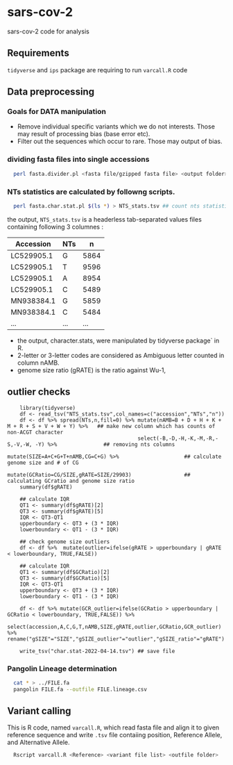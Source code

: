 # sars-cov-2
sars-cov-2 code for analysis

## Requirements

`tidyverse` and `ips` package are requiring to run `varcall.R` code

## Data preprocessing

### Goals for DATA manipulation
- Remove individual specific variants which we do not interests. Those may result of processing bias (base error etc).
- Filter out the sequences which occur to rare. Those may output of bias.

### dividing fasta files into single accessions

```bash
  perl fasta.divider.pl <fasta file/gzipped fasta file> <output folder> ## divide fasta files into individual files
```
### NTs statistics are calculated by followng scripts.

```bash
  perl fasta.char.stat.pl $(ls *) > NTS_stats.tsv ## count nts statistics
```

the output, `NTS_stats.tsv` is a headerless tab-separated values files containing following 3 columnes :

| Accession	 | NTs | n    |
| ---------- | --- | ---- |
| LC529905.1 |	G	 | 5864 |
| LC529905.1 |	T	 | 9596 |
| LC529905.1 |	A	 | 8954 |
| LC529905.1 |	C	 | 5489 |
| MN938384.1 |	G	 | 5859 |
| MN938384.1 |	C	 | 5484 |
| ...        | ... | ...  |

- the output, character.stats, were manipulated by tidyverse package` in R.
- 2-letter or 3-letter codes are considered as Ambiguous letter counted in column nAMB.
- genome size ratio (gRATE) is the ratio against Wu-1,

## outlier checks 

```{R}
    library(tidyverse)
    df <- read_tsv("NTS_stats.tsv",col_names=c("accession","NTs","n"))
    df <- df %>% spread(NTs,n,fill=0) %>% mutate(nAMB=B + D + H + K + M + R + S + V + W + Y) %>%   ## make new column which has counts of non-ACGT character
                                          select(-B,-D,-H,-K,-M,-R,-S,-V,-W, -Y) %>%               ## removing nts columns
                                          mutate(SIZE=A+C+G+T+nAMB,CG=C+G) %>%                     ## calculate genome size and # of CG
                                          mutate(GCRatio=CG/SIZE,gRATE=SIZE/29903)                 ## calculating GCratio and genome size ratio
    summary(df$gRATE)
    
    ## calculate IQR
    QT1 <- summary(df$gRATE)[2]
    QT3 <- summary(df$gRATE)[5]
    IQR <- QT3-QT1
    upperboundary <- QT3 + (3 * IQR)
    lowerboundary <- QT1 - (3 * IQR)
    
    ## check genome size outliers
    df <- df %>%  mutate(outlier=ifelse(gRATE > upperboundary | gRATE < lowerboundary, TRUE,FALSE))   
    
    ## calculate IQR
    QT1 <- summary(df$GCRatio)[2]
    QT3 <- summary(df$GCRatio)[5]
    IQR <- QT3-QT1
    upperboundary <- QT3 + (3 * IQR)
    lowerboundary <- QT1 - (3 * IQR)
    
    df <- df %>% mutate(GCR_outlier=ifelse(GCRatio > upperboundary | GCRatio < lowerboundary, TRUE,FALSE)) %>%
            select(accession,A,C,G,T,nAMB,SIZE,gRATE,outlier,GCRatio,GCR_outlier) %>% rename("gSIZE"="SIZE","gSIZE_outlier"="outlier","gSIZE_ratio"="gRATE")
            
    write_tsv("char.stat-2022-04-14.tsv") ## save file

```

### Pangolin Lineage determination

```bash
  cat * > ../FILE.fa
  pangolin FILE.fa --outfile FILE.lineage.csv
```

## Variant calling

This is R code, named `varcall.R`, which read fasta file and align it to given reference sequence and write `.tsv` file contaiing position, Reference Allele, and Alternative Allele.

```bash
  Rscript varcall.R <Reference> <variant file list> <outfile folder>
```
